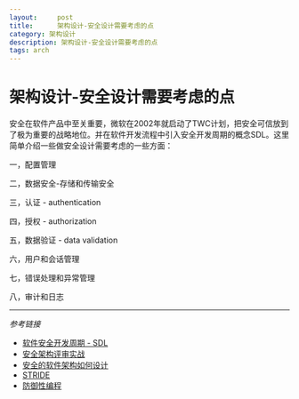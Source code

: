 ```yaml
---
layout:     post
title:      架构设计-安全设计需要考虑的点
category: 架构设计
description: 架构设计-安全设计需要考虑的点
tags: arch
---
```


# 架构设计-安全设计需要考虑的点

安全在软件产品中至关重要，微软在2002年就启动了TWC计划，把安全可信放到了极为重要的战略地位。并在软件开发流程中引入安全开发周期的概念SDL。这里简单介绍一些做安全设计需要考虑的一些方面：

一，配置管理

二，数据安全-存储和传输安全

三，认证 - authentication

四，授权 - authorization

五，数据验证 - data validation

六，用户和会话管理

七，错误处理和异常管理

八，审计和日志

----------
*参考链接*

- [软件安全开发周期 - SDL](https://blog.csdn.net/chengyun_chu/article/details/1600590) 
- [安全架构评审实战](https://www.freebuf.com/company-information/210236.html) 
- [安全的软件架构如何设计](https://www.baidu.com/link?url=tI1ecNu-Si7MyvqtWTsg_b4eDkZrfMELM6qorC9mc2LynUuA_oo0BnOrNcFxfitK&wd=&eqid=bae90ae80009280e000000045e454fcd) 
- [STRIDE](https://www.sogou.com/link?url=hedJjaC291P3yGwc7N55kLSc2ls_Ks2x1Bzv2ERhrqOnAGa46nOlhrO7sSj4us-r4e367D3BfoxVvhde1U0qlA..)
- [防御性编程](https://www.jianshu.com/p/bd70a449a90f) 

